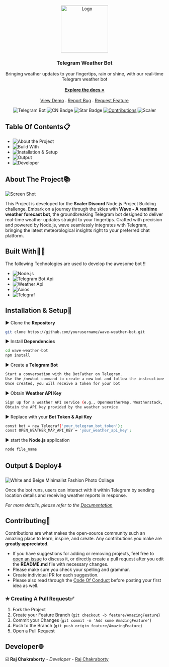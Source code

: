 <br/>
<p align="center">
  <a href="https://github.com/RAJCHAKRABORTY3416/wave-weather-bot">
    <img src="https://github.com/RAJCHAKRABORTY3416/wave-weather-bot/assets/76038637/da6c565f-6c4b-4569-9d40-9513efa48760" alt="Logo" width="150" height="150">
  </a>

  <h3 align="center">Telegram Weather Bot</h3>

  <p align="center">
    Bringing weather updates to your fingertips, rain or shine, with our real-time Telegram weather bot 
    <br/>
    <br/>
    <a href="https://checker-cornucopia-d77.notion.site/Documentation-3ac95a54983a4a1dac232087236871d1?pvs=4"><strong>Explore the docs »</strong></a>
    <br/>
    <br/>
    <a href="https://github.com/RAJCHAKRABORTY3416/wave-weather-bot">View Demo</a>
    .
    <a href="https://github.com/RAJCHAKRABORTY3416/wave-weather-bot/issues">Report Bug</a>
    .
    <a href="https://github.com/RAJCHAKRABORTY3416/wave-weather-bot/issues">Request Feature</a>
  </p>
</p>

<div align="center">
<img src="https://img.shields.io/badge/Wave-Bot-blue" alt="Telegram Bot"/>
<img src="https://img.shields.io/github/contributors/RAJCHAKRABORTY3416/CN-world-cup?color=dark-green" alt="CN Badge"/>
<img src="https://img.shields.io/static/v1?label=%E2%AD%90&message=If%20Useful&style=style=flat&color=BC4E99" alt="Star Badge"/>
<a href="https://github.com/kishanrajput23" ><img src="https://img.shields.io/badge/Contributions-welcome-green.svg?style=flat&logo=github" alt="Contributions" /></a>
<img src="https://img.shields.io/badge/Scaler-8A2BE2" alt="Scaler"/>
</div>

## Table Of Contents📋

* <img src="https://img.shields.io/badge/About_The_Project-%23EEDD82?style=flat-square" alt="About the Project"/>
* <img src="https://img.shields.io/badge/Build_with-%23fc03ec?style=flat-square" alt="Build With"/>
* <img src="https://img.shields.io/badge/Installation_%26_Setup-%238293ee?style=flat-square" alt="Installation & Setup"/>
* <img src="https://img.shields.io/badge/Output-%23cd8282?style=flat-square" alt="Output"/>
* <img src="https://img.shields.io/badge/Developer-%2382cda8?style=flat-square" alt="Developer"/>

## About The Project📚

![Screen Shot](https://d2beiqkhq929f0.cloudfront.net/public_assets/assets/000/063/854/original/LP.webp?1706698719)

This Project is developed for the **Scaler Discord** Node.js Project Building challenge. Embark on a journey through the skies with **Wave - A realtime weather forecast bot**, the groundbreaking Telegram bot designed to deliver real-time weather updates straight to your fingertips. Crafted with precision and powered by Node.js, wave seamlessly integrates with Telegram, bringing the latest meteorological insights right to your preferred chat platform.

## Built With🧑‍💻

The following Technologies are used to develop the awesome bot !!

* <img src="https://img.shields.io/badge/Node.js-%237BB66C" alt="Node.js"/>
* <img src="https://img.shields.io/badge/Telegram%20Bot%20Api-%2329A9EA" alt="Telegram Bot Api"/>
* <img src="https://img.shields.io/badge/Weather%20Api-%23FFE200" alt="Weather Api"/>
* <img src="https://img.shields.io/badge/Axios-%235A29E4" alt="Axios"/>
* <img src="https://img.shields.io/badge/Telegraf-%23E74625" alt="Telegraf"/>

## Installation & Setup🚀

▶️ Clone the **Repository**

```sh
git clone https://github.com/yourusername/wave-weather-bot.git
```

▶️ Install **Dependencies**

```sh
cd wave-weather-bot
npm install
```

▶️ Create a **Telegram Bot**
   
```sh 
Start a conversation with the BotFather on Telegram.
Use the /newbot command to create a new bot and follow the instructions.
Once created, you will receive a token for your bot
```

▶️ Obtain **Weather API Key**
   
  ```sh 
Sign up for a weather API service (e.g., OpenWeatherMap, Weatherstack, etc.).
Obtain the API key provided by the weather service
```

▶️ Replace with your **Bot Token & Api Key**
   
```sh 
const bot = new Telegraf('your_telegram_bot_token');
const OPEN_WEATHER_MAP_API_KEY = 'your_weather_api_key';
```

▶️ start the **Node.js** application
   
   ```sh
   node file_name
   ```
   
## Output & Deploy⬇️

![White and Beige Minimalist Fashion Photo Collage](https://github.com/RAJCHAKRABORTY3416/wave-weather-bot/assets/76038637/f176cbf4-f51f-45bf-b482-a609ae7b0c11)


Once the bot runs, users can interact with it within Telegram by sending location details and receiving weather reports in response.

_For more details, please refer to the [Documentation](https://checker-cornucopia-d77.notion.site/Documentation-3ac95a54983a4a1dac232087236871d1?pvs=4)_

## Contributing🤝

Contributions are what makes the open-source community such an amazing place to learn, inspire, and create. Any contributions you make are **greatly appreciated**.
* If you have suggestions for adding or removing projects, feel free to [open an issue](https://github.com/RAJCHAKRABORTY3416/wave-weather-bot/issues/new) to discuss it, or directly create a pull request after you edit the **README.md** file with necessary changes.
* Please make sure you check your spelling and grammar.
* Create individual PR for each suggestion.
* Please also read through the [Code Of Conduct](https://github.com/RAJCHAKRABORTY3416/wave-weather-bot/blob/main/CODE_OF_CONDUCT.md) before posting your first idea as well.

### ✯ Creating A Pull Request✅

1. Fork the Project
2. Create your Feature Branch (`git checkout -b feature/AmazingFeature`)
3. Commit your Changes (`git commit -m 'Add some AmazingFeature'`)
4. Push to the Branch (`git push origin feature/AmazingFeature`)
5. Open a Pull Request

## Developer🌐

☑️ **Raj Chakraborty** - *Developer* - [Raj Chakraborty](https://www.linkedin.com/in/raj-chakraborty-16556317b/)
